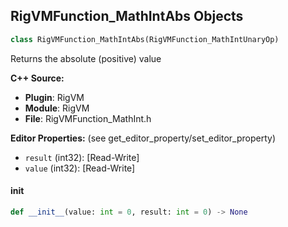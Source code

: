 ## RigVMFunction_MathIntAbs Objects

```python
class RigVMFunction_MathIntAbs(RigVMFunction_MathIntUnaryOp)
```

Returns the absolute (positive) value

**C++ Source:**

- **Plugin**: RigVM
- **Module**: RigVM
- **File**: RigVMFunction_MathInt.h

**Editor Properties:** (see get_editor_property/set_editor_property)

- ``result`` (int32):  [Read-Write]
- ``value`` (int32):  [Read-Write]

<a id="unreal.RigVMFunction_MathIntAbs.__init__"></a>

#### __init__

```python
def __init__(value: int = 0, result: int = 0) -> None
```

<a id="unreal.RigUnit_MathIntAbs"></a>